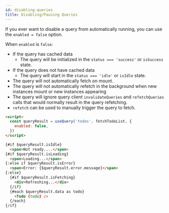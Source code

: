 ```yaml
---
id: disabling-queries
title: Disabling/Pausing Queries
---
```


If you ever want to disable a query from automatically running, you can use the `enabled = false` option.

When `enabled` is `false`:

- If the query has cached data
  - The query will be initialized in the `status === 'success'` or `isSuccess` state.
- If the query does not have cached data
  - The query will start in the `status === 'idle'` or `isIdle` state.
- The query will not automatically fetch on mount.
- The query will not automatically refetch in the background when new instances mount or new instances appearing
- The query will ignore query client `invalidateQueries` and `refetchQueries` calls that would normally result in the query refetching.
- `refetch` can be used to manually trigger the query to fetch.

```markdown
<script>
  const queryResult = useQuery('todos', fetchTodoList, {
    enabled: false,
  })
</script>

{#if $queryResult.isIdle}
  <span>Not ready....</span>
{#if $queryResult.isLoading}
  <span>Loading...</span>
{:else if $queryResult.isError}
  <span>Error: {$queryResult.error.message}</span>
{:else}
  {#if $queryResult.isFetching}
    <div>Refreshing...</div>
  {/if}
  {#each $queryResult.data as todo}
    <Todo {todo} />
  {/each}
{/if}

```
